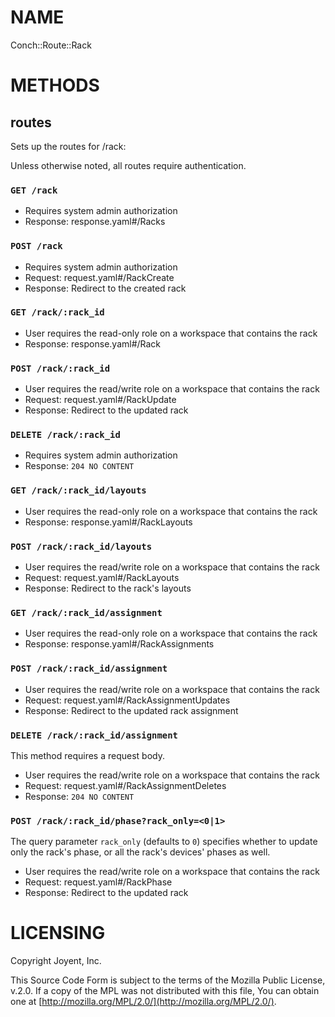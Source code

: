 # NAME

Conch::Route::Rack

# METHODS

## routes

Sets up the routes for /rack:

Unless otherwise noted, all routes require authentication.

### `GET /rack`

- Requires system admin authorization
- Response: response.yaml#/Racks

### `POST /rack`

- Requires system admin authorization
- Request: request.yaml#/RackCreate
- Response: Redirect to the created rack

### `GET /rack/:rack_id`

- User requires the read-only role on a workspace that contains the rack
- Response: response.yaml#/Rack

### `POST /rack/:rack_id`

- User requires the read/write role on a workspace that contains the rack
- Request: request.yaml#/RackUpdate
- Response: Redirect to the updated rack

### `DELETE /rack/:rack_id`

- Requires system admin authorization
- Response: `204 NO CONTENT`

### `GET /rack/:rack_id/layouts`

- User requires the read-only role on a workspace that contains the rack
- Response: response.yaml#/RackLayouts

### `POST /rack/:rack_id/layouts`

- User requires the read/write role on a workspace that contains the rack
- Request: request.yaml#/RackLayouts
- Response: Redirect to the rack's layouts

### `GET /rack/:rack_id/assignment`

- User requires the read-only role on a workspace that contains the rack
- Response: response.yaml#/RackAssignments

### `POST /rack/:rack_id/assignment`

- User requires the read/write role on a workspace that contains the rack
- Request: request.yaml#/RackAssignmentUpdates
- Response: Redirect to the updated rack assignment

### `DELETE /rack/:rack_id/assignment`

This method requires a request body.

- User requires the read/write role on a workspace that contains the rack
- Request: request.yaml#/RackAssignmentDeletes
- Response: `204 NO CONTENT`

### `POST /rack/:rack_id/phase?rack_only=<0|1>`

The query parameter `rack_only` (defaults to `0`) specifies whether to update
only the rack's phase, or all the rack's devices' phases as well.

- User requires the read/write role on a workspace that contains the rack
- Request: request.yaml#/RackPhase
- Response: Redirect to the updated rack

# LICENSING

Copyright Joyent, Inc.

This Source Code Form is subject to the terms of the Mozilla Public License,
v.2.0. If a copy of the MPL was not distributed with this file, You can obtain
one at [http://mozilla.org/MPL/2.0/](http://mozilla.org/MPL/2.0/).
